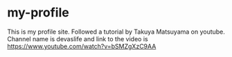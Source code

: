 # my-profile
This is my profile site. Followed a tutorial by Takuya Matsuyama on youtube. Channel name is devaslife and link to the video is https://www.youtube.com/watch?v=bSMZgXzC9AA

